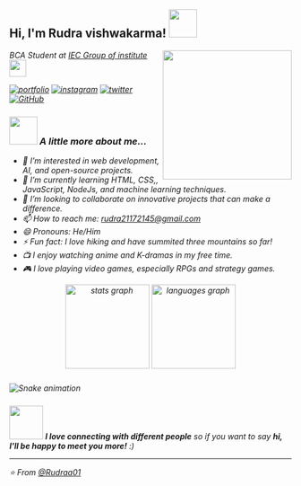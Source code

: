 <h2> Hi, I'm Rudra vishwakarma! <img src="https://media.giphy.com/media/mGcNjsfWAjY5AEZNw6/giphy.gif" width="50"></h2>
<img align='right' src="https://media.giphy.com/media/fha1cv4Le2lVRXXJsc/giphy.gif?cid=ecf05e47img5vpst86pk43ey6rufm1azq9damy0l62bgt7j5&ep=v1_gifs_search&rid=giphy.gif&ct=g" width="230">
<p><em>BCA Student at <a href="https://www.iec.edu.in//">IEC Group of institute</a><img src="https://media.giphy.com/media/fYSnHlufseco8Fh93Z/giphy.gif" width="30"></br>

[![portfolio](https://img.shields.io/badge/my_portfolio-000?style=for-the-badge&logo=ko-fi&logoColor=white)](https://priyanshu84iya.github.io/portfolio/)
[![instagram](https://img.shields.io/badge/instagram-fe02bf?style=for-the-badge&logo=instagram&logoColor=white)](https://www.instagram.com/pry_uchiha/)
[![twitter](https://img.shields.io/badge/twitter-1DA1F2?style=for-the-badge&logo=X&logoColor=white)](https://x.com/Rudracavin)
[![GitHub](https://img.shields.io/badge/Github-000?style=for-the-badge&logo=github&logoColor=white)](https://github.com/Rudraa01)


### <img src="https://media.giphy.com/media/VgCDAzcKvsR6OM0uWg/giphy.gif" width="50"> A little more about me...  
- 👀 I’m interested in web development, AI, and open-source projects.
- 🌱 I’m currently learning HTML, CSS,, JavaScript, NodeJs, and machine learning techniques.
- 💞 I’m looking to collaborate on innovative projects that can make a difference.
- 📫 How to reach me: [rudra21172145@gmail.com](rudra21172145@gmail.com)
- 😄 Pronouns: He/Him
- ⚡ Fun fact: I love hiking and have summited three mountains so far!
- 📺 I enjoy watching anime and K-dramas in my free time.
- 🎮 I love playing video games, especially RPGs and strategy games.

<div align="center">
  <img src="https://github-readme-stats.vercel.app/api?username=Rudraa01&hide_title=false&hide_rank=false&show_icons=true&include_all_commits=true&count_private=true&disable_animations=false&theme=dracula&locale=en&hide_border=false&order=1" height="150" alt="stats graph"  />
  <img src="https://github-readme-stats.vercel.app/api/top-langs?username=Rudraa01&locale=en&hide_title=false&layout=compact&card_width=320&langs_count=5&theme=dracula&hide_border=false&order=2" height="150" alt="languages graph"  />
</div>

###

<img src="https://raw.githubusercontent.com/Rudraa01/Rudraa01/output/snake.svg" alt="Snake animation" />

###

<img src="https://media.giphy.com/media/LnQjpWaON8nhr21vNW/giphy.gif" width="60"> <em><b>I love connecting with different people</b> so if you want to say <b>hi, I'll be happy to meet you more!</b> :)</em>

---

⭐ From [@Rudraa01](https://github.com/Rudraa01)
